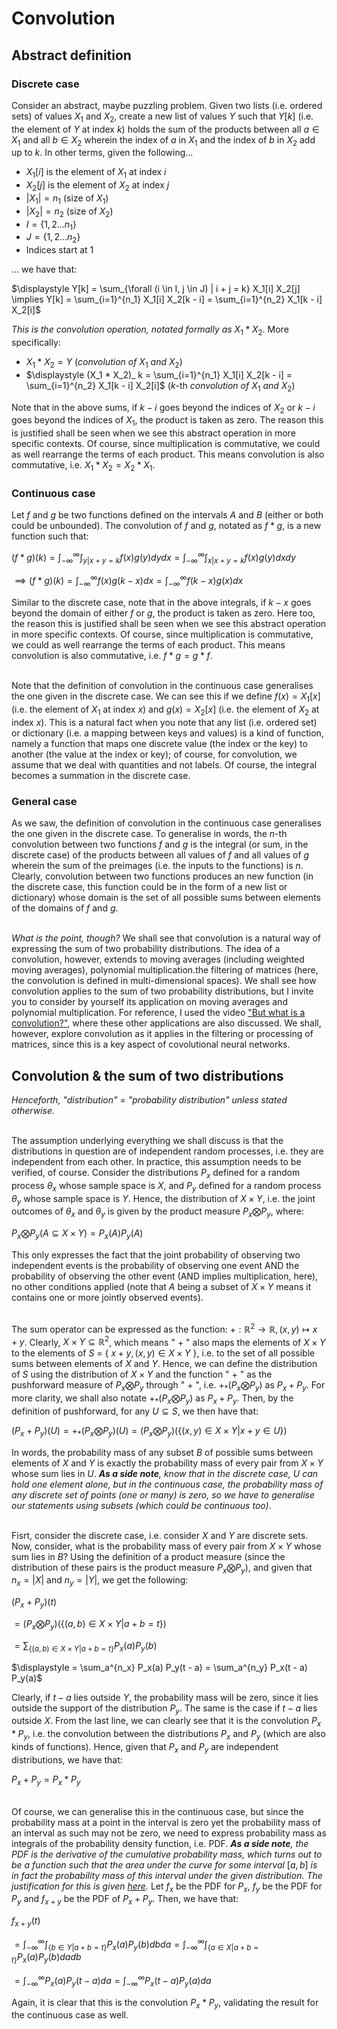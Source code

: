 # Convolution

## Abstract definition
### Discrete case
Consider an abstract, maybe puzzling problem. Given two lists (i.e. ordered sets) of values $X_1$ and $X_2$, create a new list of values $Y$ such that $Y[k]$ (i.e. the element of $Y$ at index $k$) holds the sum of the products between all $a \in X_1$ and all $b \in X_2$ wherein the index of $a$ in $X_1$ and the index of $b$ in $X_2$ add up to $k$. In other terms, given the following...

- $X_1[i]$ is the element of $X_1$ at index $i$
- $X_2[j]$ is the element of $X_2$ at index $j$
- $|X_1| = n_1$ (size of $X_1$)
- $|X_2| = n_2$ (size of $X_2$)
- $I = \{1, 2 ... n_1\}$
- $J = \{1, 2 ... n_2\}$
- Indices start at $1$

... we have that:

$\displaystyle Y[k] = \sum_{\forall (i \in I, j \in J) | i + j = k} X_1[i] X_2[j] \implies Y[k] = \sum_{i=1}^{n_1} X_1[i] X_2[k - i] = \sum_{i=1}^{n_2} X_1[k - i] X_2[i]$

_This is the convolution operation, notated formally as_ $X_1 * X_2$. More specifically:

- $X_1 * X_2 = Y$ (_convolution of_ $X_1$ _and_ $X_2$)
- $\displaystyle (X_1 * X_2)_ k = \sum_{i=1}^{n_1} X_1[i] X_2[k - i] = \sum_{i=1}^{n_2} X_1[k - i] X_2[i]$ ($k$-th _convolution of_ $X_1$ _and_ $X_2$)

Note that in the above sums, if $k - i$ goes beyond the indices of $X_2$ or $k - i$ goes beyond the indices of $X_1$, the product is taken as zero. The reason this is justified shall be seen when we see this abstract operation in more specific contexts. Of course, since multiplication is commutative, we could as well rearrange the terms of each product. This means convolution is also commutative, i.e. $X_1 * X_2 = X_2 * X_1$.

### Continuous case
Let $f$ and $g$ be two functions defined on the intervals $A$ and $B$ (either or both could be unbounded). The convolution of $f$ and $g$, notated as $f * g$, is a new function such that:

$\displaystyle (f * g)(k) = \int_{-\infty}^{\infty} \int_{y|x+y=k} f(x)g(y) dy dx = \int_{-\infty}^{\infty} \int_{x|x+y=k} f(x)g(y) dx dy$

$\displaystyle \implies (f * g)(k) = \int_{-\infty}^{\infty} f(x)g(k-x) dx = \int_{-\infty}^{\infty} f(k-x)g(x) dx$

Similar to the discrete case, note that in the above integrals, if $k - x$ goes beyond the domain of either $f$ or $g$, the product is taken as zero. Here too, the reason this is justified shall be seen when we see this abstract operation in more specific contexts. Of course, since multiplication is commutative, we could as well rearrange the terms of each product. This means convolution is also commutative, i.e. $f * g = g * f$.
<br><br>

Note that the definition of convolution in the continuous case generalises the one given in the discrete case. We can see this if we define $f(x) = X_1[x]$ (i.e. the element of $X_1$ at index $x$) and $g(x) = X_2[x]$ (i.e. the element of $X_2$ at index $x$). This is a natural fact when you note that any list (i.e. ordered set) or dictionary (i.e. a mapping between keys and values) is a kind of function, namely a function that maps one discrete value (the index or the key) to another (the value at the index or key); of course, for convolution, we assume that we deal with quantities and not labels. Of course, the integral becomes a summation in the discrete case.

### General case
As we saw, the definition of convolution in the continuous case generalises the one given in the discrete case. To generalise in words, the $n$-th convolution between two functions $f$ and $g$ is the integral (or sum, in the discrete case) of the products between all values of $f$ and all values of $g$ wherein the sum of the preimages (i.e. the inputs to the functions) is $n$. Clearly, convolution between two functions produces an new function (in the discrete case, this function could be in the form of a new list or dictionary) whose domain is the set of all possible sums between elements of the domains of $f$ and $g$.
<br><br>

_What is the point, though?_ We shall see that convolution is a natural way of expressing the sum of two probability distributions. The idea of a convolution, however, extends to moving averages (including weighted moving averages), polynomial multiplication.the filtering of matrices (here, the convolution is defined in multi-dimensional spaces). We shall see how convolution applies to the sum of two probability distributions, but I invite you to consider by yourself its application on moving averages and polynomial multiplication. For reference, I used the video ["But what is a convolution?"](https://www.youtube.com/watch?v=KuXjwB4LzSA), where these other applications are also discussed. We shall, however, explore convolution as it applies in the filtering or processing of matrices, since this is a key aspect of covolutional neural networks.

## Convolution & the sum of two distributions
_Henceforth, "distribution" = "probability distribution" unless stated otherwise._
<br><br>

The assumption underlying everything we shall discuss is that the distributions in question are of independent random processes, i.e. they are independent from each other. In practice, this assumption needs to be verified, of course. Consider the distributions $P_x$ defined for a random process $\theta_x$ whose sample space is $X$, and $P_y$ defined for a random process $\theta_y$ whose sample space is $Y$. Hence, the distribution of $X \times Y$, i.e. the joint outcomes of $\theta_x$ and $\theta_y$ is given by the product measure $P_x \bigotimes P_y$, where:

$P_x \bigotimes P_y(A \subseteq X \times Y) = P_x(A) P_y(A)$

This only expresses the fact that the joint probability of observing two independent events is the probability of observing one event AND the probability of observing the other event (AND implies multiplication, here), no other conditions applied (note that $A$ being a subset of $X \times Y$ means it contains one or more jointly observed events).
<br><br>

The sum operator can be expressed as the function: $+:\mathbb{R}^2 \rightarrow \mathbb{R}, (x, y) \mapsto x + y$. Clearly, $X \times Y \subseteq \mathbb{R}^2$, which means " $+$ " also maps the elements of $X \times Y$ to the elements of $S$ = { $x + y, (x, y) \in X \times Y$ }, i.e. to the set of all possible sums between elements of $X$ and $Y$. Hence, we can define the distribution of $S$ using the distribution of $X \times Y$ and the function " $+$ " as the pushforward measure of $P_x \bigotimes P_y$ through " $+$ ", i.e. $+_* (P_x \bigotimes P_y)$ as $P_x + P_y$. For more clarity, we shall also notate $+_* (P_x \bigotimes P_y)$ as $P_x + P_y$. Then, by the definition of pushforward, for any $U \subseteq S$, we then have that:

$(P_x + P_y)(U) = +_*(P_x \bigotimes P_y)(U) = (P_x \bigotimes P_y)(\{(x, y) \in X \times Y | x + y \in U\})$

In words, the probability mass of any subset $B$ of possible sums between elements of $X$ and $Y$ is exactly the probability mass of every pair from $X \times Y$ whose sum lies in $U$. **_As a side note_**_, know that in the discrete case,_ $U$ _can hold one element alone, but in the continuous case, the probability mass of any discrete set of points (one or many) is zero, so we have to generalise our statements using subsets (which could be continuous too)_.
<br><br>

Fisrt, consider the discrete case, i.e. consider $X$ and $Y$ are discrete sets. Now, consider, what is the probability mass of every pair from $X \times Y$ whose sum lies in $B$? Using the definition of a product measure (since the distribution of these pairs is the product measure $P_x \bigotimes P_y$), and given that $n_x = |X|$ and $n_y = |Y|$, we get the following:

$(P_x + P_y)(t)$

$= (P_x \bigotimes P_y)(\{(a, b) \in X \times Y | a + b = t\})$

$\displaystyle = \sum_{\{(a, b) \in X \times Y | a + b = t\}} P_x(a) P_y(b)$

$\displaystyle = \sum_a^{n_x} P_x(a) P_y(t - a) = \sum_a^{n_y} P_x(t - a) P_y(a)$

Clearly, if $t - a$ lies outside $Y$, the probability mass will be zero, since it lies outside the support of the distribution $P_y$. The same is the case if $t - a$ lies outside $X$. From the last line, we can clearly see that it is the convolution $P_x * P_y$, i.e. the convolution between the distributions $P_x$ and $P_y$ (which are also kinds of functions). Hence, given that $P_x$ and $P_y$ are independent distributions, we have that:

$P_x + P_y = P_x * P_y$
<br><br>

Of course, we can generalise this in the continuous case, but since the probability mass at a point in the interval is zero yet the probability mass of an interval as such may not be zero, we need to express probability mass as integrals of the probability density function, i.e. PDF. **_As a side note_**_, the PDF is the derivative of the cumulative probability mass, which turns out to be a function such that the area under the curve for some interval_ $[a, b]$ _is in fact the probability mass of this interval under the given distribution. The justification for this is given [here](https://github.com/pranigopu/appliedStatistics/blob/585f2ad9373a779e0a4dfcfcb23304b790522f1a/expansion/QP-Quantifying%20Probability.md)._ Let $f_x$ be the PDF for $P_x$, $f_y$ be the PDF for $P_y$ and $f_{x+y}$ be the PDF of $P_x + P_y$. Then, we have that:

$f_{x+y}(t)$

$\displaystyle = \int_{-\infty}^{\infty} \int_{\{b \in Y | a + b = t\}} P_x(a) P_y(b) db da = \int_{-\infty}^{\infty} \int_{\{a \in X | a + b = t\}} P_x(a) P_y(b) da db$

$\displaystyle = \int_{-\infty}^{\infty}  P_x(a) P_y(t-a) da = \int_{-\infty}^{\infty} P_x(t-a) P_y(a) da$

Again, it is clear that this is the convolution $P_x * P_y$, validating the result for the continuous case as well.
